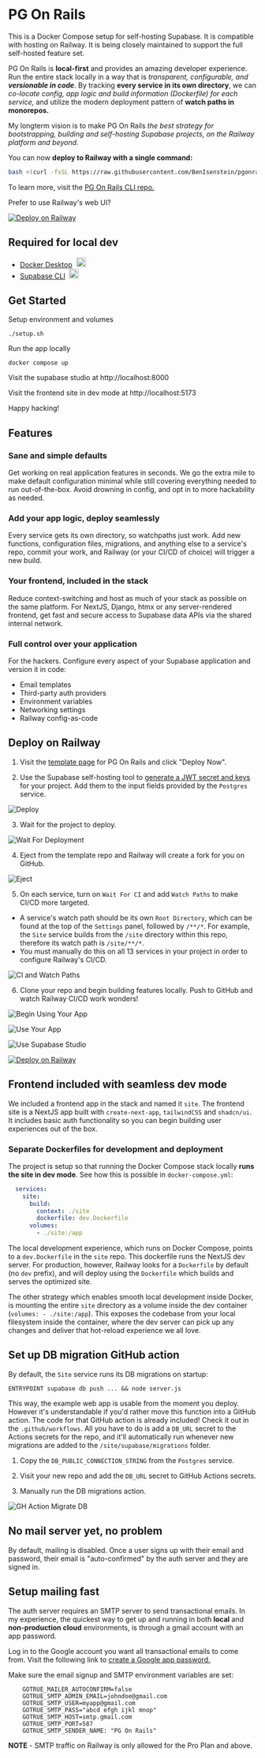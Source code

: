 # PG On Rails

This is a Docker Compose setup for self-hosting Supabase. It is compatible with hosting on Railway. It is being closely maintained to support the full self-hosted feature set.

PG On Rails is **local-first** and provides an amazing developer experience. Run the entire stack locally in a way that is *transparent, configurable, and **versionable in code***. By tracking **every service in its own directory**, we can *co-locate config, app logic and build information (Dockerfile) for each service,* and utilize the modern deployment pattern of **watch paths in monorepos.**

My longterm vision is to make PG On Rails *the best strategy for bootstrapping, building and self-hosting Supabase projects, on the Railway platform and beyond.*

You can now **deploy to Railway with a single command:**

```sh
bash <(curl -fsSL https://raw.githubusercontent.com/BenIsenstein/pgonrails-cli/main/start.sh)
```

To learn more, visit the [PG On Rails CLI repo.](https://github.com/BenIsenstein/pgonrails-cli)

Prefer to use Railway's web UI?

[![Deploy on Railway](https://railway.com/button.svg)](https://railway.com/deploy/complete-supabase-nextjs-frontend?referralCode=benisenstein&utm_medium=integration&utm_source=template&utm_campaign=generic)

## Required for local dev

- <a href="https://docs.docker.com/desktop/" target="_blank" rel="noopener noreferrer">Docker Desktop</a>&nbsp;&nbsp;<img src="https://docs.docker.com/assets/images/favicon.svg" alt="description" width="20" height="20" />
- <a href="https://supabase.com/docs/guides/local-development/cli/getting-started" target="_blank" rel="noopener noreferrer">Supabase CLI</a>&nbsp;&nbsp;<img src="https://avatars.githubusercontent.com/u/54469796?s=20" alt="description" width="20" height="20" />

## Get Started

Setup environment and volumes

`./setup.sh`

Run the app locally

`docker compose up`

Visit the supabase studio at http://localhost:8000

Visit the frontend site in dev mode at http://localhost:5173

Happy hacking!

## Features

### Sane and simple defaults

Get working on real application features in seconds. We go the extra mile to make default configuration minimal while still covering everything needed to run out-of-the-box. Avoid drowning in config, and opt in to more hackability as needed.

### Add your app logic, deploy seamlessly

Every service gets its own directory, so watchpaths just work. Add new functions, configuration files, migrations, and anything else to a service's repo, commit your work, and Railway (or your CI/CD of choice) will trigger a new build.

### Your frontend, included in the stack

Reduce context-switching and host as much of your stack as possible on the same platform. For NextJS, Django, htmx or any server-rendered frontend, get fast and secure access to Supabase data APIs via the shared internal network.

### Full control over your application

For the hackers. Configure every aspect of your Supabase application and version it in code:
- Email templates
- Third-party auth providers
- Environment variables
- Networking settings
- Railway config-as-code

## Deploy on Railway

1. Visit the [template page](https://railway.com/deploy/5ArOQi?referralCode=benisenstein&utm_medium=integration&utm_source=template&utm_campaign=generic) for PG On Rails and click "Deploy Now".

2. Use the Supabase self-hosting tool to [generate a JWT secret and keys](https://supabase.com/docs/guides/self-hosting/docker#generate-api-keys) for your project. Add them to the input fields provided by the `Postgres` service.

![Deploy](https://github.com/BenIsenstein/pgonrails-media/blob/main/Deploy_Template_and_Input_JWTs.gif)

3. Wait for the project to deploy.

![Wait For Deployment](https://github.com/BenIsenstein/pgonrails-media/blob/main/Wait_For_Deployment.gif)

4. Eject from the template repo and Railway will create a fork for you on GitHub.

![Eject](https://github.com/BenIsenstein/pgonrails-media/blob/main/Eject.gif)

5. On each service, turn on `Wait For CI` and add `Watch Paths` to make CI/CD more targeted.

- A service's watch path should be its own `Root Directory`, which can be found at the top of the `Settings` panel, followed by `/**/*`. For example, the `Site` service builds from the `/site` directory within this repo, therefore its watch path is `/site/**/*`.
- You must manually do this on all 13 services in your project in order to configure Railway's CI/CD.

![CI and Watch Paths](https://github.com/BenIsenstein/pgonrails-media/blob/main/CI_and_Watch_Paths.gif)

6. Clone your repo and begin building features locally. Push to GitHub and watch Railway CI/CD work wonders!

![Begin Using Your App](https://github.com/BenIsenstein/pgonrails-media/blob/main/Begin_Using_Your_App.gif)

![Use Your App](https://github.com/BenIsenstein/pgonrails-media/blob/main/Use_your_app.gif)

![Use Supabase Studio](https://github.com/BenIsenstein/pgonrails-media/blob/main/Use_Supabase_Studio.gif)

[![Deploy on Railway](https://railway.com/button.svg)](https://railway.com/deploy/complete-supabase-nextjs-frontend?referralCode=benisenstein&utm_medium=integration&utm_source=template&utm_campaign=generic)

## Frontend included with seamless dev mode

We included a frontend app in the stack and named it `site`. The frontend site is a NextJS app built with `create-next-app`, `tailwindCSS` and `shadcn/ui`. It includes basic auth functionality so you can begin building user experiences out of the box.

### Separate Dockerfiles for development and deployment

The project is setup so that running the Docker Compose stack locally **runs the site in dev mode**. See how this is possible in `docker-compose.yml`:

```yml
  services:
    site:
      build:
        context: ./site
        dockerfile: dev.Dockerfile
      volumes:
        - ./site:/app
```

The local development experience, which runs on Docker Compose, points to a `dev.Dockerfile` in the `site` repo. This dockerfile runs the NextJS dev server. For production, however, Railway looks for a `Dockerfile` by default (no `dev` prefix), and will deploy using the `Dockerfile` which builds and serves the optimized site.

The other strategy which enables smooth local development inside Docker, is mounting the entire `site` directory as a volume inside the dev container (`volumes: - ./site:/app`). This exposes the codebase from your local filesystem inside the container, where the dev server can pick up any changes and deliver that hot-reload experience we all love.

## Set up DB migration GitHub action

By default, the `Site` service runs its DB migrations on startup:

`ENTRYPOINT supabase db push ... && node server.js`

This way, the example web app is usable from the moment you deploy. However it's understandable if you'd rather move this function into a GitHub action. The code for that GitHub action is already included! Check it out in the `.github/workflows`. All you have to do is add a `DB_URL` secret to the Actions secrets for the repo, and it'll automatically run whenever new migrations are added to the `/site/supabase/migrations` folder.

1. Copy the `DB_PUBLIC_CONNECTION_STRING` from the `Postgres` service.

2. Visit your new repo and add the `DB_URL` secret to GitHub Actions secrets.

3. Manually run the DB migrations action.

![GH Action Migrate DB](https://github.com/BenIsenstein/pgonrails-media/blob/main/Add_GH_Actions_Secret_and_Run_Migrations.gif)

## No mail server yet, no problem

By default, mailing is disabled. Once a user signs up with their email and password, their email is "auto-confirmed" by the auth server and they are signed in.

## Setup mailing fast

The auth server requires an SMTP server to send transactional emails. In my experience, the quickest way to get up and running in both **local** and **non-production cloud** environments, is through a gmail account with an app password.

Log in to the Google account you want all transactional emails to come from. Visit the following link to [create a Google app password.](https://myaccount.google.com/u/4/apppasswords)

Make sure the email signup and SMTP environment variables are set:

```Dotenv
    GOTRUE_MAILER_AUTOCONFIRM=false
    GOTRUE_SMTP_ADMIN_EMAIL=johndoe@gmail.com
    GOTRUE_SMTP_USER=myapp@gmail.com
    GOTRUE_SMTP_PASS="abcd efgh ijkl mnop"
    GOTRUE_SMTP_HOST=smtp.gmail.com
    GOTRUE_SMTP_PORT=587
    GOTRUE_SMTP_SENDER_NAME: "PG On Rails"
```

**NOTE** - SMTP traffic on Railway is only allowed for the Pro Plan and above.
